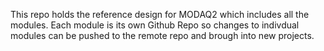 This repo holds the reference design for MODAQ2 which includes all the modules. Each module is its own Github Repo so changes to indivdual modules can be pushed to the remote repo and brough into new projects.

